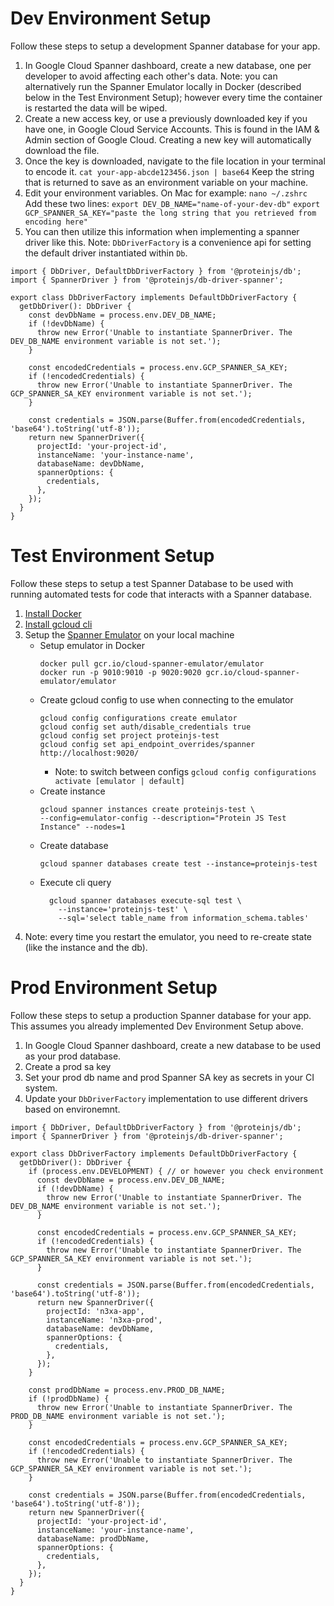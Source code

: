 # Dev Environment Setup

Follow these steps to setup a development Spanner database for your app.

1. In Google Cloud Spanner dashboard, create a new database, one per developer to avoid affecting each other's data. Note: you can alternatively run the Spanner Emulator locally in Docker (described below in the Test Environment Setup); however every time the container is restarted the data will be wiped.
2. Create a new access key, or use a previously downloaded key if you have one, in Google Cloud Service Accounts. This is found in the IAM & Admin section of Google Cloud. Creating a new key will automatically download the file.
4. Once the key is downloaded, navigate to the file location in your terminal to encode it.
`cat your-app-abcde123456.json | base64`
Keep the string that is returned to save as an environment variable on your machine.
5. Edit your environment variables. On Mac for example:
`nano ~/.zshrc`
Add these two lines:
`export DEV_DB_NAME="name-of-your-dev-db"`
`export GCP_SPANNER_SA_KEY="paste the long string that you retrieved from encoding here"`
6. You can then utilize this information when implementing a spanner driver like this. Note: `DbDriverFactory` is a convenience api for setting the default driver instantiated within `Db`.
```
import { DbDriver, DefaultDbDriverFactory } from '@proteinjs/db';
import { SpannerDriver } from '@proteinjs/db-driver-spanner';

export class DbDriverFactory implements DefaultDbDriverFactory {
  getDbDriver(): DbDriver {
    const devDbName = process.env.DEV_DB_NAME;
    if (!devDbName) {
      throw new Error('Unable to instantiate SpannerDriver. The DEV_DB_NAME environment variable is not set.');
    }

    const encodedCredentials = process.env.GCP_SPANNER_SA_KEY;
    if (!encodedCredentials) {
      throw new Error('Unable to instantiate SpannerDriver. The GCP_SPANNER_SA_KEY environment variable is not set.');
    }

    const credentials = JSON.parse(Buffer.from(encodedCredentials, 'base64').toString('utf-8'));
    return new SpannerDriver({
      projectId: 'your-project-id',
      instanceName: 'your-instance-name',
      databaseName: devDbName,
      spannerOptions: {
        credentials,
      },
    });
  }
}
```


# Test Environment Setup

Follow these steps to setup a test Spanner Database to be used with running automated tests for code that interacts with a Spanner database.

1. [Install Docker](https://docs.docker.com/desktop/install/mac-install/)
2. [Install gcloud cli](https://cloud.google.com/sdk/docs/install)
3. Setup the [Spanner Emulator](https://cloud.google.com/spanner/docs/emulator#linux-macos) on your local machine
   - Setup emulator in Docker
     ```
     docker pull gcr.io/cloud-spanner-emulator/emulator
     docker run -p 9010:9010 -p 9020:9020 gcr.io/cloud-spanner-emulator/emulator
     ```
   - Create gcloud config to use when connecting to the emulator
     ```
     gcloud config configurations create emulator
     gcloud config set auth/disable_credentials true
     gcloud config set project proteinjs-test
     gcloud config set api_endpoint_overrides/spanner http://localhost:9020/
     ```
     - Note: to switch between configs `gcloud config configurations activate [emulator | default]`
   - Create instance
     ```
     gcloud spanner instances create proteinjs-test \
     --config=emulator-config --description="Protein JS Test Instance" --nodes=1
     ```
   - Create database
     ```
     gcloud spanner databases create test --instance=proteinjs-test
     ```
   - Execute cli query
     ```
       gcloud spanner databases execute-sql test \
         --instance='proteinjs-test' \
         --sql='select table_name from information_schema.tables'
     ```
4. Note: every time you restart the emulator, you need to re-create state (like the instance and the db).


# Prod Environment Setup

Follow these steps to setup a production Spanner database for your app. This assumes you already implemented Dev Environment Setup above.

1. In Google Cloud Spanner dashboard, create a new database to be used as your prod database.
2. Create a prod sa key
2. Set your prod db name and prod Spanner SA key as secrets in your CI system.
6. Update your `DbDriverFactory` implementation to use different drivers based on environemnt.
```
import { DbDriver, DefaultDbDriverFactory } from '@proteinjs/db';
import { SpannerDriver } from '@proteinjs/db-driver-spanner';

export class DbDriverFactory implements DefaultDbDriverFactory {
  getDbDriver(): DbDriver {
    if (process.env.DEVELOPMENT) { // or however you check environment
      const devDbName = process.env.DEV_DB_NAME;
      if (!devDbName) {
        throw new Error('Unable to instantiate SpannerDriver. The DEV_DB_NAME environment variable is not set.');
      }

      const encodedCredentials = process.env.GCP_SPANNER_SA_KEY;
      if (!encodedCredentials) {
        throw new Error('Unable to instantiate SpannerDriver. The GCP_SPANNER_SA_KEY environment variable is not set.');
      }

      const credentials = JSON.parse(Buffer.from(encodedCredentials, 'base64').toString('utf-8'));
      return new SpannerDriver({
        projectId: 'n3xa-app',
        instanceName: 'n3xa-prod',
        databaseName: devDbName,
        spannerOptions: {
          credentials,
        },
      });
    }

    const prodDbName = process.env.PROD_DB_NAME;
    if (!prodDbName) {
      throw new Error('Unable to instantiate SpannerDriver. The PROD_DB_NAME environment variable is not set.');
    }

    const encodedCredentials = process.env.GCP_SPANNER_SA_KEY;
    if (!encodedCredentials) {
      throw new Error('Unable to instantiate SpannerDriver. The GCP_SPANNER_SA_KEY environment variable is not set.');
    }

    const credentials = JSON.parse(Buffer.from(encodedCredentials, 'base64').toString('utf-8'));
    return new SpannerDriver({
      projectId: 'your-project-id',
      instanceName: 'your-instance-name',
      databaseName: prodDbName,
      spannerOptions: {
        credentials,
      },
    });
  }
}
```